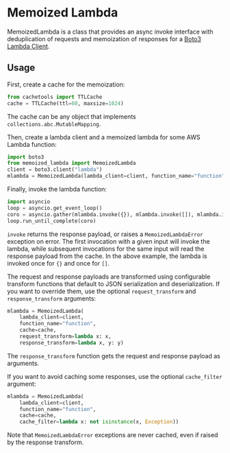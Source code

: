 # Memoized Lambda

MemoizedLambda is a class that provides an async invoke interface with
deduplication of requests and memoization of responses for a [Boto3 Lambda
Client](https://boto3.amazonaws.com/v1/documentation/api/latest/reference/services/lambda.html).

## Usage

First, create a cache for the memoization:

```python
from cachetools import TTLCache
cache = TTLCache(ttl=60, maxsize=1024)
```

The cache can be any object that implements `collections.abc.MutableMapping`.

Then, create a lambda client and a memoized lambda for some AWS Lambda function:

```python
import boto3
from memoized_lambda import MemoizedLambda
client = boto3.client("lambda")
mlambda = MemoizedLambda(lambda_client=client, function_name="function", cache=cache)
```

Finally, invoke the lambda function:

```python
import asyncio
loop = asyncio.get_event_loop()
coro = asyncio.gather(mlambda.invoke({}), mlambda.invoke([]), mlambda.invoke({}))
loop.run_until_complete(coro)
```

`invoke` returns the response payload, or raises a `MemoizedLambdaError`
exception on error. The first invocation with a given input will invoke the
lambda, while subsequent invocations for the same input will read the response
payload from the cache. In the above example, the lambda is invoked once for
`{}` and once for `[]`.

The request and response payloads are transformed using configurable transform
functions that default to JSON serialization and deserialization. If you want to
override them, use the optional `request_transform` and `response_transform`
arguments:

```python
mlambda = MemoizedLambda(
    lambda_client=client,
    function_name="function",
    cache=cache,
    request_transform=lambda x: x,
    response_transform=lambda x, y: y)
```

The `response_transform` function gets the request and response payload as
arguments.

If you want to avoid caching some responses, use the optional `cache_filter`
argument:

```python
mlambda = MemoizedLambda(
    lambda_client=client,
    function_name="function",
    cache=cache,
    cache_filter=lambda x: not isinstance(x, Exception))
```

Note that `MemoizedLambdaError` exceptions are never cached, even if raised by
the response transform.

